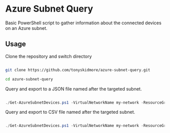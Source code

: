 # Azure Subnet Query

Basic PowerShell script to gather information about the connected devices on an Azure subnet.

## Usage

Clone the repository and switch directory

````bash

git clone https://github.com/tonyskidmore/azure-subnet-query.git

cd azure-subnet-query

````
Query and export to a JSON file named after the targeted subnet.

````powershell

./Get-AzureSubnetDevices.ps1 -VirtualNetworkName my-network -ResourceGroupName rg-my-network -SubnetName my-subnet -Subscription 52f83193-8813-4c1b-ae89-bf568f347360

````

Query and export to CSV file named after the targeted subnet.

````powershell

./Get-AzureSubnetDevices.ps1 -VirtualNetworkName my-network -ResourceGroupName rg-my-network -SubnetName my-subnet -Subscription 52f83193-8813-4c1b-ae89-bf568f347360 -Flatten:$true

````
